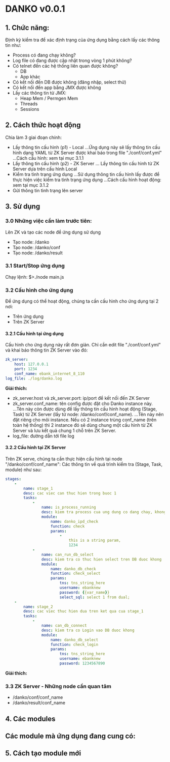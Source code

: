 # DANKO v0.0.1

## 1. Chức năng:
Định kỳ kiểm tra để xác định trạng của ứng dụng bằng cách lấy các thông tin như:
- Process có đang chạy không?
- Log file có đang được cập nhật trong vòng 1 phút không?
- Có telnet đến các hệ thống liên quan được không?
  + DB
  + App khác
- Có kết nối đến DB được không (đăng nhập, select thử)
- Có kết nối đến app bằng JMX được không
- Lấy các thông tin từ JMX:
  + Heap Mem / Permgen Mem
  + Threads
  + Sessions

## 2. Cách thức hoạt động
Chia làm 3 giai đoạn chính:
- Lấy thông tin cấu hình (p1) - Local
...Ứng dụng này sẽ lấy thông tin cấu hình dạng YAML từ ZK Server được khai báo trong file "./conf/conf.yml"
...Cách cấu hình: xem tại mục 3.1.1
- Lấy thông tin cấu hình (p2) - ZK Server
... Lấy thông tin cấu hình từ ZK Server dựa trên cấu hình Local
- Kiểm tra tình trạng ứng dụng
...Sử dụng thông tin cấu hình lấy được để thực hiện việc kiểm tra tình trạng ứng dụng
...Cách cấu hình hoạt động: xem tại mục 3.1.2
- Gửi thông tin tình trạng lên server

## 3. Sử dụng

### 3.0 Những việc cần làm trước tiên:
Lên ZK và tạo các node để ứng dụng sử dụng
- Tạo node: /danko
- Tạo node: /danko/conf
- Tạo node: /danko/result

### 3.1 Start/Stop ứng dụng
Chạy lệnh: $>./node main.js

### 3.2 Cấu hình cho ứng dụng
Để ứng dụng có thể hoạt động, chúng ta cần cấu hình cho ứng dụng tại 2 nơi:
- Trên ứng dụng
- Trên ZK Server

#### 3.2.1 Cấu hình tại ứng dụng
Cấu hình cho ứng dụng này rất đơn giản. Chỉ cần edit file "./conf/conf.yml" và khai báo thông tin ZK Server vào đó:
```yaml
zk_server:
    host: 127.0.0.1
    port: 1234
    conf_name: ebank_internet_8_110
log_file: ./log/danko.log
```
**Giải thích:**
- zk_server.host và zk_server.port: ip/port để kết nối đến ZK Server
- zk_server.conf_name: tên config được đặt cho Danko instance này.
...Tên này còn được dùng để lấy thông tin cấu hình hoạt động (Stage, Task) từ ZK Server (lấy từ node: /danko/conf/conf_name).
...Tên này nên đặt riêng cho mõi instance. Nếu có 2 instance trùng conf_name (trên toàn hệ thống) thì 2 instance đó sẽ dùng chung một cấu hình từ ZK Server và lưu kết quả chung 1 chỗ trên ZK Server.
- log_file: đường dẫn tới file log

#### 3.2.2 Cấu hình tại ZK Server
Trên ZK serve, chúng ta cần thực hiện cấu hình tại node "/danko/conf/conf_name":
Các thông tin về quá trình kiểm tra (Stage, Task, module) như sau:
```yaml
stages:
    - 
        name: stage_1
        desc: cac viec can thuc hien trong buoc 1
        tasks:
            - 
                name: is_process_running
                desc: kiem tra process cua ung dung co dang chay, khong dua tren PID
                module:
                    name: danko_ipd_check
                    function: check
                    params:
                        - 
                            this is a string param,
                            1234
            - 
                name: can_run_db_select
                desc: kiem tra co thuc hien select tren DB duoc khong
                module:
                    name: danko_db_check
                    function: check_select
                    params:
                        tns: tns_string_here
                        username: ebanknew
                        password: {{var_name}}
                        select_sql: select 1 from dual;
    - 
        name: stage_2
        desc: cac viec thuc hien dua tren ket qua cua stage_1
        tasks:
            -
                name: can_db_connect
                desc: kiem tra co Login vao DB duoc khong
                module:
                    name: danko_db_select
                    function: check_login
                    params:
                        tns: tns_string_here
                        username: ebanknew
                        password: 1234567890
```
**Giải thích:**


### 3.3 ZK Server - Những node cần quan tâm
- /danko/conf/conf_name
- /danko/result/conf_name

## 4. Các modules
Các module mà ứng dụng đang cung có:
-

## 5. Cách tạo module mới

